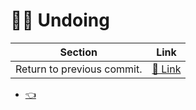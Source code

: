 # :man_facepalming: Undoing

Section 	        		  		| Link
----------------------------------- | ---------------
Return to previous commit.      	| [:pizza: Link](previous_commit.md)

- [:point_left:](README.md)